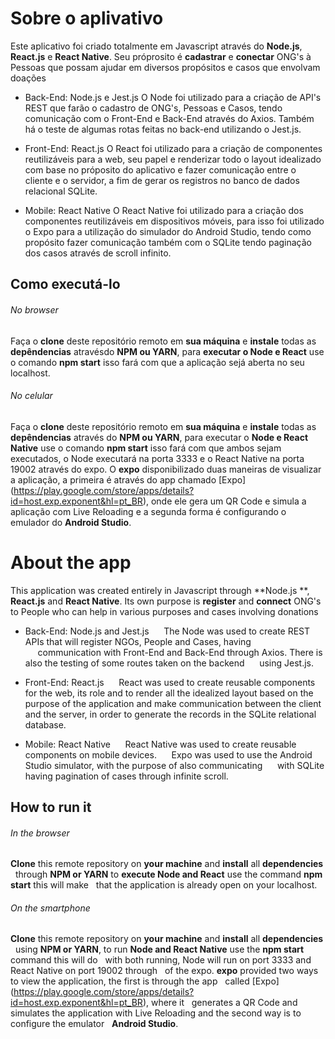 # Sobre o aplivativo
 Este aplicativo foi criado totalmente em Javascript através do **Node.js**, **React.js** e **React Native**.  Seu próprosito é **cadastrar** e **conectar** ONG's à Pessoas que possam ajudar em diversos propósitos e casos que envolvam doações

 * Back-End: Node.js e Jest.js
     O Node foi utilizado para a criação de API's REST que farão o cadastro de ONG's, Pessoas e Casos, tendo
     comunicação com o Front-End e Back-End através do Axios. Também há o teste de algumas rotas feitas no back-end 
     utilizando o Jest.js.

 * Front-End: React.js
     O React foi utilizado para a criação de componentes reutilizáveis para a web, seu papel e renderizar todo o
     layout idealizado com base no próposito do aplicativo e fazer comunicação entre o cliente e o servidor, a fim
     de gerar os registros no banco de dados relacional SQLite.

 * Mobile: React Native
     O React Native foi utilizado para a criação dos componentes reutilizáveis em dispositivos móveis, para isso foi
     utilizado o Expo para a utilização do simulador do Android Studio, tendo como propósito fazer comunicação também
     com o SQLite tendo paginação dos casos através de scroll infinito.

## Como executá-lo
 ###### No browser
  Faça o **clone** deste repositório remoto em **sua máquina** e **instale** todas as **depêndencias**
  atravésdo **NPM ou YARN**, para **executar o Node e React** use o comando **npm start** isso fará com
  que a aplicação sejá aberta no seu localhost.

 ###### No celular 
  Faça o **clone** deste repositório remoto em **sua máquina** e **instale** todas as **depêndencias** 
  através do **NPM ou YARN**, para executar o **Node e React Native** use o comando **npm start** isso fará
  com que ambos sejam executados, o Node executará na porta 3333 e o React Native na porta 19002 através 
  do expo. O **expo** disponibilizado duas maneiras de visualizar a aplicação, a primeira é através do app
  chamado [Expo] (https://play.google.com/store/apps/details?id=host.exp.exponent&hl=pt_BR), onde ele 
  gera um QR Code e simula a aplicação com Live Reloading e a segunda forma é configurando o emulador
  do **Android Studio**.
  
  
# About the app
This application was created entirely in Javascript through **Node.js **, **React.js** and **React Native**. Its own purpose is   **register** and **connect** ONG's to People who can help in various purposes and cases involving donations

* Back-End: Node.js and Jest.js
     The Node was used to create REST APIs that will register NGOs, People and Cases, having
     communication with Front-End and Back-End through Axios. There is also the testing of some routes taken on the backend
     using Jest.js.

* Front-End: React.js
     React was used to create reusable components for the web, its role and to render all the idealized layout based on
     the purpose of the application and make communication between the client and the server, in order to generate the 
     records in the SQLite relational database.

* Mobile: React Native
     React Native was used to create reusable components on mobile devices.
     Expo was used to use the Android Studio simulator, with the purpose of also communicating
     with SQLite having pagination of cases through infinite scroll.

## How to run it
 ###### In the browser
   **Clone**  this remote repository on **your machine** and **install**  all  **dependencies** 
  through  **NPM or YARN** to **execute Node and React** use the command **npm start** this will make
  that the application is already open on your localhost.

 ###### On the smartphone
  **Clone** this remote repository on **your machine** and **install** all **dependencies**
  using **NPM or YARN**, to run **Node and React Native** use the **npm start** command this will do
  with both running, Node will run on port 3333 and React Native on port 19002 through
  of the expo. **expo** provided two ways to view the application, the first is through the app
  called [Expo] (https://play.google.com/store/apps/details?id=host.exp.exponent&hl=pt_BR), where it
  generates a QR Code and simulates the application with Live Reloading and the second way is to configure the emulator
  **Android Studio**.
